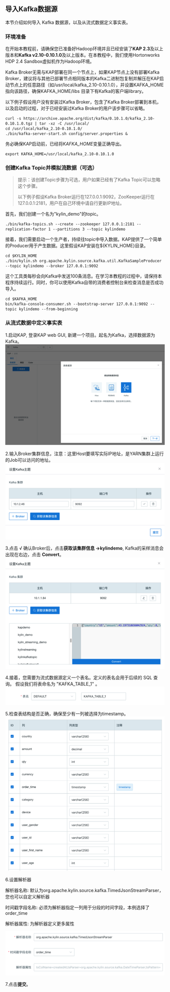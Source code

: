 ## 导入Kafka数据源
本节介绍如何导入 Kafka 数据源，以及从流式数据定义事实表。

### 环境准备

在开始本教程前，请确保您已准备好Hadoop环境并且已经安装了**KAP 2.3**及以上版本和**Kafka v2.10-0.10.1.0**及以上版本。在本教程中，我们使用Hortonworks HDP 2.4 Sandbox虚拟机作为Hadoop环境。

Kafka Broker无需与KAP部署在同一个节点上，如果KAP节点上没有部署Kafka Broker，建议将与其他已部署节点相同版本的Kafka二进制包复制并解压在KAP启动节点上的任意路径（如/usr/local/kafka_2.10-0.10.1.0），并设置KAFKA_HOME指向该路径，确保KAFKA_HOME/libs 目录下有Kafka的客户端library。

以下例子假设用户没有安装过Kafka Broker，包含了Kafka Broker部署到本机，以及启动的过程，对于已经安装过Kafka Broker的用户该步骤可以省略。

```shell
curl -s https://archive.apache.org/dist/kafka/0.10.1.0/kafka_2.10-0.10.1.0.tgz | tar -xz -C /usr/local/
cd /usr/local/kafka_2.10-0.10.1.0/
./bin/kafka-server-start.sh config/server.properties &
```

务必确保KAP启动前，已经将*KAFKA_HOME*变量正确导出。

```shell
export KAFKA_HOME=/usr/local/kafka_2.10-0.10.1.0
```

### 创建Kafka Topic并模拟流数据（可选）

> 提示：该创建Topic步骤为可选，用户如果已经有了Kafka Topic可以忽略这个步骤。
>
> 以下例子假设Kafka Broker运行在127.0.0.1:9092，ZooKeeper运行在127.0.0.1:2181，用户在自己环境中请自行更新IP地址。

首先，我们创建一个名为"kylin_demo"的topic。

```shell
./bin/kafka-topics.sh --create --zookeeper 127.0.0.1:2181 --replication-factor 1 --partitions 3 --topic kylindemo
```

接着，我们需要启动一个生产者，持续往topic中导入数据。KAP提供了一个简单的Producer用于产生数据。这里假设KAP安装在${KYLIN_HOME}目录。

```shell
cd $KYLIN_HOME
./bin/kylin.sh org.apache.kylin.source.kafka.util.KafkaSampleProducer --topic kylindemo --broker 127.0.0.1:9092
```
这个工具类每秒会向Kafka中发送100条消息。在学习本教程的过程中，请保持本程序持续运行。同时，你可以使用Kafka自带的消费者控制台来检查消息是否成功导入。

```shell
cd $KAFKA_HOME
bin/kafka-console-consumer.sh --bootstrap-server 127.0.0.1:9092 --topic kylindemo --from-beginning
```

### 从流式数据中定义事实表


1.启动KAP, 登录KAP web GUI, 新建一个项目。起名为Kafka，选择数据源为Kafka。
![导入 Kafka 数据源](images/import_kafka.png)

2.输入Broker集群信息，注意：这里Host要填写实际IP地址，是YARN集群上运行的Job可以访问的地址。
![输入 Broker 集群信息](images/kafka_setting.png)

3.点击 √ 确认Broker后，点击**获取该集群信息 ->kylindemo**, Kafka的采样消息会出现在右边，点击 **Convert**。
![获取 Broker 集群信息](images/k3.cn.png)

4.接着，您需要为流式数据源定义一个表名。定义的表名会用于后续的 SQL 查询。 假设我们将表命名为 "KAFKA_TABLE_1" 。
![为流式数据源定义表名](images/s4.png)

5.检查表结构是否正确，确保至少有一列被选择为timestamp。
![至少一列为 timestamp](images/s5.png)

6.设置解析器

解析器名称: 默认为org.apache.kylin.source.kafka.TimedJsonStreamParser，您也可以自定义解析器

时间戳字段名称: 必须为解析器指定一列用于分段的时间字段，本例选择了order_time

解析器属性: 为解析器定义更多属性

![设置解析器](images/s6.png)

7.点击**提交**。